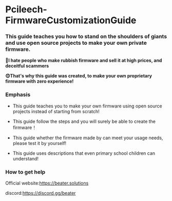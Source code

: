 # Pcileech-FirmwareCustomizationGuide
### This guide teaches you how to stand on the shoulders of giants and use open source projects to make your own private firmware.

**🤬I hate people who make rubbish firmware and sell it at high prices, and deceitful scammers**

**😊That's why this guide was created, to make your own proprietary firmware with zero experience!**

### Emphasis
* This guide teaches you to make your own firmware using open source projects instead of starting from scratch!

* This guide follow the steps and you will surely be able to create the firmware！

* This guide whether the firmware made by  can meet your usage needs, please test it by yourself!

* This guide uses descriptions that even primary school children can understand!

### How to get help

Official website:https://beater.solutions

discord:https://discord.gg/beater
